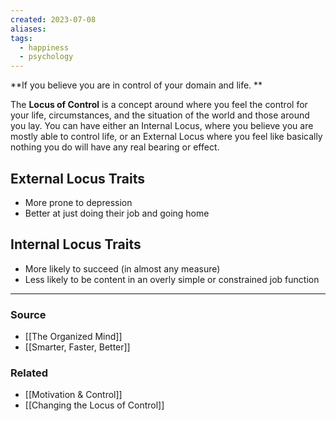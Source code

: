 ```yaml
---
created: 2023-07-08
aliases: 
tags:
  - happiness
  - psychology
---
```

**If you believe you are in control of your domain and life. **

The **Locus of Control** is a concept around where you feel the control for your life, circumstances, and the situation of the world and those around you lay. You can have either an Internal Locus, where you believe you are mostly able to control life, or an External Locus where you feel like basically nothing you do will have any real bearing or effect.  

## External Locus Traits

- More prone to depression
- Better at just doing their job and going home

## Internal Locus Traits

- More likely to succeed (in almost any measure)
- Less likely to be content in an overly simple or constrained job function

****
### Source
- [[The Organized Mind]]
- [[Smarter, Faster, Better]]

### Related
- [[Motivation & Control]] 
- [[Changing the Locus of Control]]